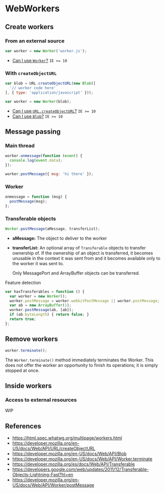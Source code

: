 WebWorkers
==========

Create workers
--------------

### From an external source

```js
var worker = new Worker('worker.js');
```

  * [Can I use `Worker`?](http://caniuse.com/#feat=webworkers) `IE >= 10`

### With `createObjectURL`

```js
var blob = URL.createObjectURL(new Blob([
  '// worker code here'
], { type: 'application/javascript' }));

var worker = new Worker(blob);
```

  * [Can I use `URL.createObjectURL`?](http://caniuse.com/#feat=bloburls) `IE >= 10`
  * [Can I use `Blob`?](http://caniuse.com/#feat=blob) `IE >= 10`

Message passing
---------------

### Main thread

```js
worker.onmessage(function (event) {
  console.log(event.data);
});

worker.postMessage({ msg: 'hi there' });
```

### Worker

```js
onmessage = function (msg) {
  postMessage(msg);
};
```

### Transferable objects

```js
Worker.postMessage(aMessage, transferList);
```

  * **aMessage:** The object to deliver to the worker

  * **transferList:** An optional array of `Transferable` objects to transfer
    ownership of. If the ownership of an object is transferred, it becomes
    unusable in the context it was sent from and it becomes available only to
    the worker it was sent to.

    Only MessagePort and ArrayBuffer objects can be transferred.

Feature detection

```js
var hasTransferables = function () {
  var worker = new Worker();
  worker.postMessage = worker.webkitPostMessage || worker.postMessage;
  var ab = new ArrayBuffer(1);
  worker.postMessage(ab, [ab]);
  if (ab.byteLength) { return false; }
  return true;
};
```

Remove workers
--------------

```js
worker.terminate();
```

The `Worker.terminate()` method immediately terminates the Worker. This does not
offer the worker an opportunity to finish its operations; it is simply stopped
at once.


Inside workers
--------------

### Access to external resources

WIP

References
----------

  * <https://html.spec.whatwg.org/multipage/workers.html>
  * <https://developer.mozilla.org/en-US/docs/Web/API/URL/createObjectURL>
  * <https://developer.mozilla.org/en-US/docs/Web/API/Blob>
  * <https://developer.mozilla.org/en-US/docs/Web/API/Worker.terminate>
  * <https://developer.mozilla.org/es/docs/Web/API/Transferable>
  * <https://developers.google.com/web/updates/2011/12/Transferable-Objects-Lightning-Fast?hl=en>
  * <https://developer.mozilla.org/en-US/docs/Web/API/Worker/postMessage>
